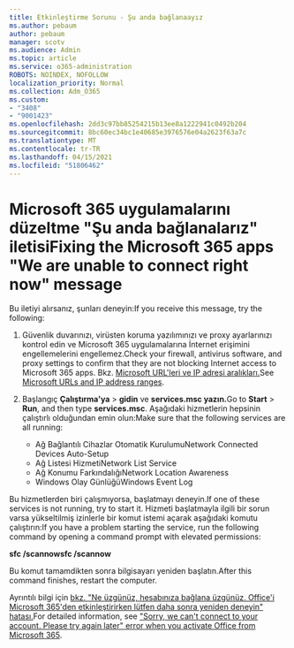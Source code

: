 ```yaml
---
title: Etkinleştirme Sorunu - Şu anda bağlanaayız
ms.author: pebaum
author: pebaum
manager: scotv
ms.audience: Admin
ms.topic: article
ms.service: o365-administration
ROBOTS: NOINDEX, NOFOLLOW
localization_priority: Normal
ms.collection: Adm_O365
ms.custom:
- "3408"
- "9001423"
ms.openlocfilehash: 2dd3c97bb85254215b13ee8a1222941c0492b204
ms.sourcegitcommit: 8bc60ec34bc1e40685e3976576e04a2623f63a7c
ms.translationtype: MT
ms.contentlocale: tr-TR
ms.lasthandoff: 04/15/2021
ms.locfileid: "51806462"
---
```

# <a name="fixing-the-microsoft-365-apps-we-are-unable-to-connect-right-now-message"></a><span data-ttu-id="2ec19-102">Microsoft 365 uygulamalarını düzeltme "Şu anda bağlanalarız" iletisi</span><span class="sxs-lookup"><span data-stu-id="2ec19-102">Fixing the Microsoft 365 apps "We are unable to connect right now" message</span></span>

<span data-ttu-id="2ec19-103">Bu iletiyi alırsanız, şunları deneyin:</span><span class="sxs-lookup"><span data-stu-id="2ec19-103">If you receive this message, try the following:</span></span>

1. <span data-ttu-id="2ec19-104">Güvenlik duvarınızı, virüsten koruma yazılımınızı ve proxy ayarlarınızı kontrol edin ve Microsoft 365 uygulamalarına İnternet erişimini engellemelerini engellemez.</span><span class="sxs-lookup"><span data-stu-id="2ec19-104">Check your firewall, antivirus software, and proxy settings to confirm that they are not blocking Internet access to Microsoft 365 apps.</span></span> <span data-ttu-id="2ec19-105">Bkz. [Microsoft URL'leri ve IP adresi aralıkları.](https://docs.microsoft.com/office365/enterprise/urls-and-ip-address-ranges)</span><span class="sxs-lookup"><span data-stu-id="2ec19-105">See [Microsoft URLs and IP address ranges](https://docs.microsoft.com/office365/enterprise/urls-and-ip-address-ranges).</span></span>

2. <span data-ttu-id="2ec19-106">Başlangıç **Çalıştırma'ya**  >  **gidin** ve **services.msc yazın.**</span><span class="sxs-lookup"><span data-stu-id="2ec19-106">Go to **Start** > **Run**, and then type **services.msc**.</span></span> <span data-ttu-id="2ec19-107">Aşağıdaki hizmetlerin hepsinin çalıştırlı olduğundan emin olun:</span><span class="sxs-lookup"><span data-stu-id="2ec19-107">Make sure that the following services are all running:</span></span>
    - <span data-ttu-id="2ec19-108">Ağ Bağlantılı Cihazlar Otomatik Kurulumu</span><span class="sxs-lookup"><span data-stu-id="2ec19-108">Network Connected Devices Auto-Setup</span></span>
    - <span data-ttu-id="2ec19-109">Ağ Listesi Hizmeti</span><span class="sxs-lookup"><span data-stu-id="2ec19-109">Network List Service</span></span>
    - <span data-ttu-id="2ec19-110">Ağ Konumu Farkındalığı</span><span class="sxs-lookup"><span data-stu-id="2ec19-110">Network Location Awareness</span></span>
    - <span data-ttu-id="2ec19-111">Windows Olay Günlüğü</span><span class="sxs-lookup"><span data-stu-id="2ec19-111">Windows Event Log</span></span>

<span data-ttu-id="2ec19-112">Bu hizmetlerden biri çalışmıyorsa, başlatmayı deneyin.</span><span class="sxs-lookup"><span data-stu-id="2ec19-112">If one of these services is not running, try to start it.</span></span> <span data-ttu-id="2ec19-113">Hizmeti başlatmayla ilgili bir sorun varsa yükseltilmiş izinlerle bir komut istemi açarak aşağıdaki komutu çalıştırın:</span><span class="sxs-lookup"><span data-stu-id="2ec19-113">If you have a problem starting the service, run the following command by opening a command prompt with elevated permissions:</span></span>

<span data-ttu-id="2ec19-114">**sfc /scannow**</span><span class="sxs-lookup"><span data-stu-id="2ec19-114">**sfc /scannow**</span></span>

<span data-ttu-id="2ec19-115">Bu komut tamamdikten sonra bilgisayarı yeniden başlatın.</span><span class="sxs-lookup"><span data-stu-id="2ec19-115">After this command finishes, restart the computer.</span></span>

<span data-ttu-id="2ec19-116">Ayrıntılı bilgi için [bkz. "Ne üzgünüz, hesabınıza bağlana üzgünüz. Office'i Microsoft 365'den etkinleştirirken lütfen daha sonra yeniden deneyin" hatası.](https://docs.microsoft.com/office/troubleshoot/activation-installation/issue-when-activate-office-from-office-365)</span><span class="sxs-lookup"><span data-stu-id="2ec19-116">For detailed information, see ["Sorry, we can't connect to your account. Please try again later" error when you activate Office from Microsoft 365](https://docs.microsoft.com/office/troubleshoot/activation-installation/issue-when-activate-office-from-office-365).</span></span>